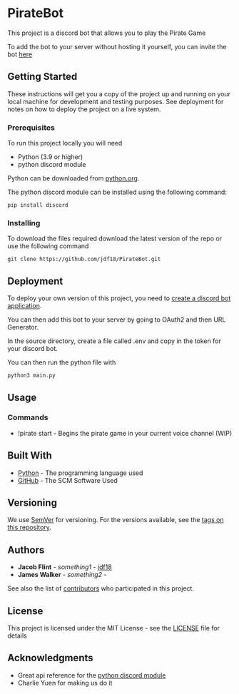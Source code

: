 # PirateBot

This project is a discord bot that allows you to play the Pirate Game

To add the bot to your server without hosting it yourself, you can invite the bot [here](https://discord.com/api/oauth2/authorize?client_id=938879385870676008&permissions=149251632208&scope=bot)

## Getting Started

These instructions will get you a copy of the project up and running on your local machine for development and testing purposes. See deployment for notes on how to deploy the project on a live system.

### Prerequisites

To run this project locally you will need 
* Python (3.9 or higher)
* python discord module

Python can be downloaded from [python.org](https://www.python.org/downloads/).

The python discord module can be installed using the following command:
```
pip install discord
```

### Installing

To download the files required download the latest version of the repo or use the following command
```
git clone https://github.com/jdf18/PirateBot.git
```

## Deployment

To deploy your own version of this project, you need to [create a discord bot application](https://discord.com/developers/applications/).

You can then add this bot to your server by going to OAuth2 and then URL Generator.

In the source directory, create a file called .env and copy in the token for your discord bot.

You can then run the python file with
```
python3 main.py
```

## Usage

### Commands
* !pirate start - Begins the pirate game in your current voice channel (WIP)



## Built With

* [Python](https://www.python.org) - The programming language used 
* [GitHub](https://github.com) - The SCM Software Used

## Versioning

We use [SemVer](http://semver.org/) for versioning. For the versions available, see the [tags on this repository](https://github.com/your/project/tags). 

## Authors

* **Jacob Flint** - *something1* - [jdf18](https://github.com/jdf18)
* **James Walker** - *something2* - 

See also the list of [contributors](https://github.com/jdf18/PirateBot/contributors) who participated in this project.

## License

This project is licensed under the MIT License - see the [LICENSE](LICENSE) file for details

## Acknowledgments

* Great api reference for the [python discord module](https://discordpy.readthedocs.io/en/stable/api.html)
* Charlie Yuen for making us do it

